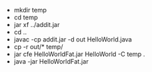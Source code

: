 - mkdir temp
 - cd temp
- jar xf ../addit.jar
 - cd ..
- javac -cp addit.jar -d out HelloWorld.java
- cp -r out/* temp/
- jar cfe HelloWorldFat.jar HelloWorld -C temp .
- java -jar HelloWorldFat.jar 